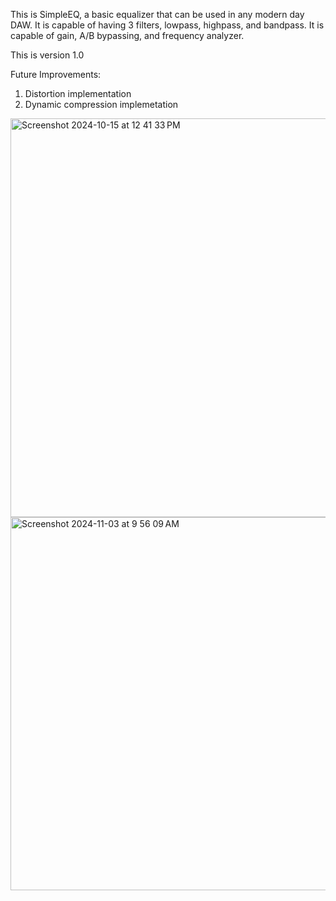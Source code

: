 This is SimpleEQ, a basic equalizer that can be used in any modern day DAW. 
It is capable of having 3 filters, lowpass, highpass, and bandpass. 
It is capable of gain, A/B bypassing, and frequency analyzer.

This is version 1.0

Future Improvements:
1. Distortion implementation
2. Dynamic compression implemetation

  
<img width="638" alt="Screenshot 2024-10-15 at 12 41 33 PM" src="https://github.com/user-attachments/assets/504a7a5e-8594-4160-91da-f28f18b25043" />
<img width="597" alt="Screenshot 2024-11-03 at 9 56 09 AM" src="https://github.com/user-attachments/assets/ddcd4659-5499-4b42-8bc6-29f7879d22a2" />
